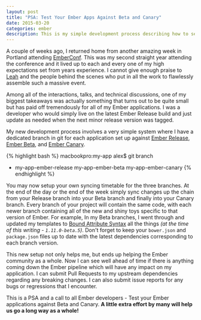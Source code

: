 ```yaml
---
layout: post
title: "PSA: Test Your Ember Apps Against Beta and Canary"
date: 2015-03-20
categories: ember
description: This is my simple development process describing how to setup each of your Ember applications against dedicated branches for Ember Release, Ember Beta, and Ember Canary
---
```


A couple of weeks ago, I returned home from another amazing week in Portland attending [EmberConf](http://emberconf.com/). This was my second straight year attending the conference and it lived up to each and every one of my high expectations set from years experience. I cannot give enough praise to [Leah](https://github.com/wifelette) and the people behind the scenes who put in all the work to flawlessly assemble such a massive event.

Among all of the interactions, talks, and technical discussions, one of my biggest takeaways was actually something that turns out to be quite small but has paid off tremendously for all of my Ember applications. I was a developer who would simply live on the latest Ember Release build and just update as needed when the next minor release version was tagged.

My new development process involves a very simple system where I have a dedicated branch in git for each application set up against [Ember Release](http://emberjs.com/builds/#/release), [Ember Beta](http://emberjs.com/builds/#/beta), and [Ember Canary](http://emberjs.com/builds/#/canary).

{% highlight bash %}
macbookpro:my-app alex$ git branch
* my-app-ember-release
  my-app-ember-beta
  my-app-ember-canary
{% endhighlight %}

You may now setup your own syncing timetable for the three branches. At the end of the day or the end of the week simply sync changes up the chain from your Release branch into your Beta branch and finally into your Canary branch. Every branch of your project will contain the same code, with each newer branch containing all of the new and shiny toys specific to that version of Ember. For example, In my Beta branches, I went through and updated my templates to [Bound Attribute Syntax](http://emberjs.com/blog/2015/02/07/ember-1-10-0-released.html#toc_bound-attribute-syntax) all the things *(at the time of this writing - <code class="inline-code">1.11.0-beta.5</code>)*. Don't forget to keep your <code class="inline-code">bower.json</code> and <code class="inline-code">package.json</code> files up to date with the latest dependencies corresponding to each branch version.

This new setup not only helps me, but ends up helping the Ember community as a whole. Now I can see well ahead of time if there is anything coming down the Ember pipeline which will have any impact on my application. I can submit Pull Requests to my upstream dependencies regarding any breaking changes. I can also submit issue reports for any bugs or regressions that I encounter.

This is a PSA and a call to all Ember developers - Test your Ember applications against Beta and Canary. **A little extra effort by many will help us go a long way as a whole!**
